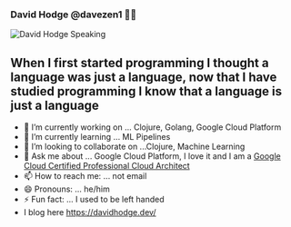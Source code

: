 ### David Hodge @davezen1 👋🏽 
![David Hodge Speaking](https://lh3.googleusercontent.com/pw/ACtC-3cuuNorumd8SzAMRXVxnCPlcyFtsaaQcjBGgqKr-RZBZ2IRDZTRLN21bAsKLV2v7ySkaqPmh2n4_4L3Dx8nCipCjxur8Uhr3fmeIaHywa2tnTchaax1e7-omY5qJmSYzpnsF9s5W-bPsfhoI3I4a1zx=w1920-h1080-no?authuser=0)
## When I first started programming I thought a language was just a language, now that I have studied programming I know that a language is just a language
- 🔭 I’m currently working on ... Clojure, Golang, Google Cloud Platform
- 🌱 I’m currently learning ... ML Pipelines 
- 👯 I’m looking to collaborate on ...Clojure, Machine Learning
- 💬 Ask me about ... Google Cloud Platform, I love it and I am a [Google Cloud Certified Professional Cloud Architect](https://www.credential.net/a2552fb9-0f79-4061-91f7-89d948d66871#gs.aeni0c)
- 📫 How to reach me: ... not email
- 😄 Pronouns: ... he/him
- ⚡ Fun fact: ... I used to be left handed
- I blog here https://davidhodge.dev/
